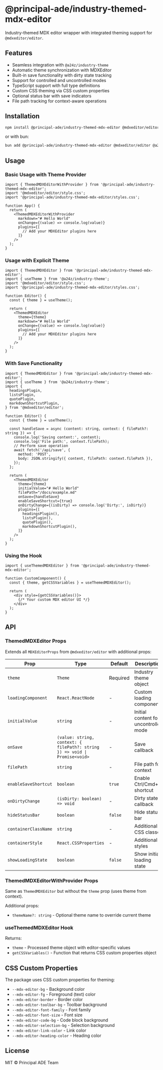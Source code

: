 # @principal-ade/industry-themed-mdx-editor

Industry-themed MDX editor wrapper with integrated theming support for `@mdxeditor/editor`.

## Features

- Seamless integration with `@a24z/industry-theme`
- Automatic theme synchronization with MDXEditor
- Built-in save functionality with dirty state tracking
- Support for controlled and uncontrolled modes
- TypeScript support with full type definitions
- Custom CSS theming via CSS custom properties
- Optional status bar with save indicators
- File path tracking for context-aware operations

## Installation

```bash
npm install @principal-ade/industry-themed-mdx-editor @mdxeditor/editor @a24z/industry-theme
```

or with bun:

```bash
bun add @principal-ade/industry-themed-mdx-editor @mdxeditor/editor @a24z/industry-theme
```

## Usage

### Basic Usage with Theme Provider

```tsx
import { ThemedMDXEditorWithProvider } from '@principal-ade/industry-themed-mdx-editor';
import '@mdxeditor/editor/style.css';
import '@principal-ade/industry-themed-mdx-editor/styles.css';

function App() {
  return (
    <ThemedMDXEditorWithProvider
      markdown="# Hello World"
      onChange={(value) => console.log(value)}
      plugins={[
        // Add your MDXEditor plugins here
      ]}
    />
  );
}
```

### Usage with Explicit Theme

```tsx
import { ThemedMDXEditor } from '@principal-ade/industry-themed-mdx-editor';
import { useTheme } from '@a24z/industry-theme';
import '@mdxeditor/editor/style.css';
import '@principal-ade/industry-themed-mdx-editor/styles.css';

function Editor() {
  const { theme } = useTheme();

  return (
    <ThemedMDXEditor
      theme={theme}
      markdown="# Hello World"
      onChange={(value) => console.log(value)}
      plugins={[
        // Add your MDXEditor plugins here
      ]}
    />
  );
}
```

### With Save Functionality

```tsx
import { ThemedMDXEditor } from '@principal-ade/industry-themed-mdx-editor';
import { useTheme } from '@a24z/industry-theme';
import {
  headingsPlugin,
  listsPlugin,
  quotePlugin,
  markdownShortcutPlugin,
} from '@mdxeditor/editor';

function Editor() {
  const { theme } = useTheme();

  const handleSave = async (content: string, context: { filePath?: string }) => {
    console.log('Saving content:', content);
    console.log('File path:', context.filePath);
    // Perform save operation
    await fetch('/api/save', {
      method: 'POST',
      body: JSON.stringify({ content, filePath: context.filePath }),
    });
  };

  return (
    <ThemedMDXEditor
      theme={theme}
      initialValue="# Hello World"
      filePath="/docs/example.md"
      onSave={handleSave}
      enableSaveShortcut={true}
      onDirtyChange={(isDirty) => console.log('Dirty:', isDirty)}
      plugins={[
        headingsPlugin(),
        listsPlugin(),
        quotePlugin(),
        markdownShortcutPlugin(),
      ]}
    />
  );
}
```

### Using the Hook

```tsx
import { useThemedMDXEditor } from '@principal-ade/industry-themed-mdx-editor';

function CustomComponent() {
  const { theme, getCSSVariables } = useThemedMDXEditor();

  return (
    <div style={getCSSVariables()}>
      {/* Your custom MDX editor UI */}
    </div>
  );
}
```

## API

### ThemedMDXEditor Props

Extends all `MDXEditorProps` from `@mdxeditor/editor` with additional props:

| Prop | Type | Default | Description |
|------|------|---------|-------------|
| `theme` | `Theme` | Required | Industry theme object |
| `loadingComponent` | `React.ReactNode` | - | Custom loading component |
| `initialValue` | `string` | - | Initial content for uncontrolled mode |
| `onSave` | `(value: string, context: { filePath?: string }) => void \| Promise<void>` | - | Save callback |
| `filePath` | `string` | - | File path for context |
| `enableSaveShortcut` | `boolean` | `true` | Enable Ctrl/Cmd+S shortcut |
| `onDirtyChange` | `(isDirty: boolean) => void` | - | Dirty state callback |
| `hideStatusBar` | `boolean` | `false` | Hide status bar |
| `containerClassName` | `string` | - | Additional CSS classes |
| `containerStyle` | `React.CSSProperties` | - | Additional styles |
| `showLoadingState` | `boolean` | `false` | Show initial loading state |

### ThemedMDXEditorWithProvider Props

Same as `ThemedMDXEditor` but without the `theme` prop (uses theme from context).

Additional props:
- `themeName?: string` - Optional theme name to override current theme

### useThemedMDXEditor Hook

Returns:
- `theme` - Processed theme object with editor-specific values
- `getCSSVariables()` - Function that returns CSS custom properties object

## CSS Custom Properties

The package uses CSS custom properties for theming:

- `--mdx-editor-bg` - Background color
- `--mdx-editor-fg` - Foreground (text) color
- `--mdx-editor-border` - Border color
- `--mdx-editor-toolbar-bg` - Toolbar background
- `--mdx-editor-font-family` - Font family
- `--mdx-editor-font-size` - Font size
- `--mdx-editor-code-bg` - Code block background
- `--mdx-editor-selection-bg` - Selection background
- `--mdx-editor-link-color` - Link color
- `--mdx-editor-heading-color` - Heading color

## License

MIT © Principal ADE Team
